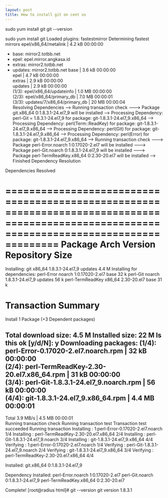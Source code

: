 ```yaml
---
layout: post
title: How to install git on cent os
---
```



sudo yum install git
git --version



sudo yum install git
Loaded plugins: fastestmirror
Determining fastest mirrors
epel/x86_64/metalink                                                                                                | 4.2 kB  00:00:00     
 * base: mirror2.totbb.net
 * epel: epel.mirror.angkasa.id
 * extras: mirror2.totbb.net
 * updates: mirror2.totbb.net
base                                                                                                                | 3.6 kB  00:00:00     
epel                                                                                                                | 4.7 kB  00:00:00     
extras                                                                                                              | 2.9 kB  00:00:00     
updates                                                                                                             | 2.9 kB  00:00:00     
(1/3): epel/x86_64/updateinfo                                                                                       | 1.0 MB  00:00:00     
(2/3): epel/x86_64/primary_db                                                                                       | 7.0 MB  00:00:01     
(3/3): updates/7/x86_64/primary_db                                                                                  |  20 MB  00:00:04     
Resolving Dependencies
--> Running transaction check
---> Package git.x86_64 0:1.8.3.1-24.el7_9 will be installed
--> Processing Dependency: perl-Git = 1.8.3.1-24.el7_9 for package: git-1.8.3.1-24.el7_9.x86_64
--> Processing Dependency: perl(Term::ReadKey) for package: git-1.8.3.1-24.el7_9.x86_64
--> Processing Dependency: perl(Git) for package: git-1.8.3.1-24.el7_9.x86_64
--> Processing Dependency: perl(Error) for package: git-1.8.3.1-24.el7_9.x86_64
--> Running transaction check
---> Package perl-Error.noarch 1:0.17020-2.el7 will be installed
---> Package perl-Git.noarch 0:1.8.3.1-24.el7_9 will be installed
---> Package perl-TermReadKey.x86_64 0:2.30-20.el7 will be installed
--> Finished Dependency Resolution

Dependencies Resolved

===========================================================================================================================================
 Package                              Arch                       Version                                 Repository                   Size
===========================================================================================================================================
Installing:
 git                                  x86_64                     1.8.3.1-24.el7_9                        updates                     4.4 M
Installing for dependencies:
 perl-Error                           noarch                     1:0.17020-2.el7                         base                         32 k
 perl-Git                             noarch                     1.8.3.1-24.el7_9                        updates                      56 k
 perl-TermReadKey                     x86_64                     2.30-20.el7                             base                         31 k

Transaction Summary
===========================================================================================================================================
Install  1 Package (+3 Dependent packages)

Total download size: 4.5 M
Installed size: 22 M
Is this ok [y/d/N]: y
Downloading packages:
(1/4): perl-Error-0.17020-2.el7.noarch.rpm                                                                          |  32 kB  00:00:00     
(2/4): perl-TermReadKey-2.30-20.el7.x86_64.rpm                                                                      |  31 kB  00:00:00     
(3/4): perl-Git-1.8.3.1-24.el7_9.noarch.rpm                                                                         |  56 kB  00:00:00     
(4/4): git-1.8.3.1-24.el7_9.x86_64.rpm                                                                              | 4.4 MB  00:00:01     
-------------------------------------------------------------------------------------------------------------------------------------------
Total                                                                                                      3.9 MB/s | 4.5 MB  00:00:01     
Running transaction check
Running transaction test
Transaction test succeeded
Running transaction
  Installing : 1:perl-Error-0.17020-2.el7.noarch                                                                                       1/4 
  Installing : perl-TermReadKey-2.30-20.el7.x86_64                                                                                     2/4 
  Installing : perl-Git-1.8.3.1-24.el7_9.noarch                                                                                        3/4 
  Installing : git-1.8.3.1-24.el7_9.x86_64                                                                                             4/4 
  Verifying  : 1:perl-Error-0.17020-2.el7.noarch                                                                                       1/4 
  Verifying  : perl-Git-1.8.3.1-24.el7_9.noarch                                                                                        2/4 
  Verifying  : git-1.8.3.1-24.el7_9.x86_64                                                                                             3/4 
  Verifying  : perl-TermReadKey-2.30-20.el7.x86_64                                                                                     4/4 

Installed:
  git.x86_64 0:1.8.3.1-24.el7_9                                                                                                            

Dependency Installed:
  perl-Error.noarch 1:0.17020-2.el7           perl-Git.noarch 0:1.8.3.1-24.el7_9           perl-TermReadKey.x86_64 0:2.30-20.el7          

Complete!
[root@radius html]# git --version
git version 1.8.3.1